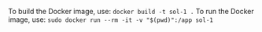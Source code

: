 To build the Docker image, use: `docker build -t sol-1 .`
To run the Docker image, use: `sudo docker run --rm -it -v "$(pwd)":/app sol-1`
